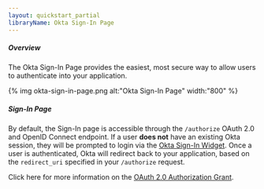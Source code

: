 ```yaml
---
layout: quickstart_partial
libraryName: Okta Sign-In Page
---
```


##### Overview

The Okta Sign-In Page provides the easiest, most secure way to allow users to authenticate into your application.

{% img okta-sign-in-page.png alt:"Okta Sign-In Page" width:"800" %}

##### Sign-In Page

By default, the Sign-In page is accessible through the `/authorize` OAuth 2.0 and OpenID Connect endpoint. If a user **does not** have an existing Okta session, they will be prompted to login via the [Okta Sign-In Widget](/code/javascript/okta_sign-in_widget.html). Once a user is authenticated, Okta will redirect back to your application, based on the `redirect_uri` specified in your `/authorize` request.

Click here for more information on the [OAuth 2.0 Authorization Grant](/docs/api/resources/oauth2.html#obtain-an-authorization-grant-from-a-user).

